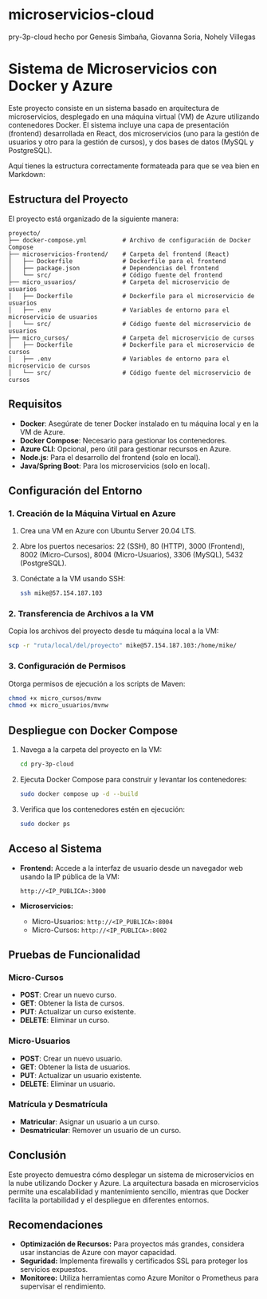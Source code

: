 # microservicios-cloud
pry-3p-cloud hecho por Genesis Simbaña, Giovanna Soria, Nohely Villegas  

# Sistema de Microservicios con Docker y Azure

Este proyecto consiste en un sistema basado en arquitectura de microservicios, desplegado en una máquina virtual (VM) de Azure utilizando contenedores Docker. El sistema incluye una capa de presentación (frontend) desarrollada en React, dos microservicios (uno para la gestión de usuarios y otro para la gestión de cursos), y dos bases de datos (MySQL y PostgreSQL).

Aquí tienes la estructura correctamente formateada para que se vea bien en Markdown:  


## Estructura del Proyecto

El proyecto está organizado de la siguiente manera:

```
proyecto/
├── docker-compose.yml          # Archivo de configuración de Docker Compose
├── microservicios-frontend/    # Carpeta del frontend (React)
│   ├── Dockerfile              # Dockerfile para el frontend
│   ├── package.json            # Dependencias del frontend
│   └── src/                    # Código fuente del frontend
├── micro_usuarios/             # Carpeta del microservicio de usuarios
│   ├── Dockerfile              # Dockerfile para el microservicio de usuarios
│   ├── .env                    # Variables de entorno para el microservicio de usuarios
│   └── src/                    # Código fuente del microservicio de usuarios
├── micro_cursos/               # Carpeta del microservicio de cursos
│   ├── Dockerfile              # Dockerfile para el microservicio de cursos
│   ├── .env                    # Variables de entorno para el microservicio de cursos
│   └── src/                    # Código fuente del microservicio de cursos
```


## Requisitos

- **Docker**: Asegúrate de tener Docker instalado en tu máquina local y en la VM de Azure.
- **Docker Compose**: Necesario para gestionar los contenedores.
- **Azure CLI**: Opcional, pero útil para gestionar recursos en Azure.
- **Node.js**: Para el desarrollo del frontend (solo en local).
- **Java/Spring Boot**: Para los microservicios (solo en local).

## Configuración del Entorno

### 1. Creación de la Máquina Virtual en Azure

1. Crea una VM en Azure con Ubuntu Server 20.04 LTS.
2. Abre los puertos necesarios: 22 (SSH), 80 (HTTP), 3000 (Frontend), 8002 (Micro-Cursos), 8004 (Micro-Usuarios), 3306 (MySQL), 5432 (PostgreSQL).
3. Conéctate a la VM usando SSH:

   ```bash
   ssh mike@57.154.187.103
   ```

### 2. Transferencia de Archivos a la VM

Copia los archivos del proyecto desde tu máquina local a la VM:

```bash
scp -r "ruta/local/del/proyecto" mike@57.154.187.103:/home/mike/
```

### 3. Configuración de Permisos

Otorga permisos de ejecución a los scripts de Maven:

```bash
chmod +x micro_cursos/mvnw
chmod +x micro_usuarios/mvnw
```

## Despliegue con Docker Compose

1. Navega a la carpeta del proyecto en la VM:

   ```bash
   cd pry-3p-cloud
   ```

2. Ejecuta Docker Compose para construir y levantar los contenedores:

   ```bash
   sudo docker compose up -d --build
   ```

3. Verifica que los contenedores estén en ejecución:

   ```bash
   sudo docker ps
   ```

## Acceso al Sistema

- **Frontend:** Accede a la interfaz de usuario desde un navegador web usando la IP pública de la VM:

  ```
  http://<IP_PUBLICA>:3000
  ```

- **Microservicios:**
  - Micro-Usuarios: `http://<IP_PUBLICA>:8004`
  - Micro-Cursos: `http://<IP_PUBLICA>:8002`

## Pruebas de Funcionalidad

### Micro-Cursos

- **POST**: Crear un nuevo curso.
- **GET**: Obtener la lista de cursos.
- **PUT**: Actualizar un curso existente.
- **DELETE**: Eliminar un curso.

### Micro-Usuarios

- **POST**: Crear un nuevo usuario.
- **GET**: Obtener la lista de usuarios.
- **PUT**: Actualizar un usuario existente.
- **DELETE**: Eliminar un usuario.

### Matrícula y Desmatrícula

- **Matricular**: Asignar un usuario a un curso.
- **Desmatricular**: Remover un usuario de un curso.

## Conclusión

Este proyecto demuestra cómo desplegar un sistema de microservicios en la nube utilizando Docker y Azure. La arquitectura basada en microservicios permite una escalabilidad y mantenimiento sencillo, mientras que Docker facilita la portabilidad y el despliegue en diferentes entornos.

## Recomendaciones

- **Optimización de Recursos:** Para proyectos más grandes, considera usar instancias de Azure con mayor capacidad.
- **Seguridad:** Implementa firewalls y certificados SSL para proteger los servicios expuestos.
- **Monitoreo:** Utiliza herramientas como Azure Monitor o Prometheus para supervisar el rendimiento.
```

